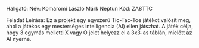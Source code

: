 Hallgató:
Név: Komáromi László Márk
Neptun Kód: ZA8TTC

Feladat Leírása:
Ez a projekt egy egyszerű Tic-Tac-Toe játékot valósít meg, ahol a játékos egy mesterséges intelligencia (AI) ellen játszhat. A játék célja, hogy 3 egymás melletti X vagy O jelet helyezz el a 3x3-as táblán, mielőtt az AI nyerne.
